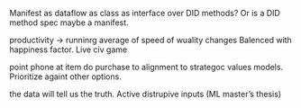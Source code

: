 Manifest as dataflow as class as interface over DID methods? Or is a DID method spec maybe a manifest.

productivity -> runninrg average of speed of wuality changes
Balenced with happiness factor. Live civ game

point phone at item do purchase to alignment to strategoc values models. Prioritize againt other options.

the data will tell us the truth. Active distrupive inputs (ML master’s thesis)